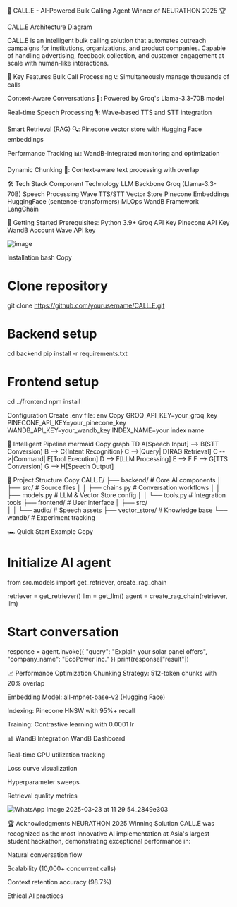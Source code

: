 🚀 CALL.E - AI-Powered Bulk Calling Agent
Winner of NEURATHON 2025 🏆

CALL.E Architecture Diagram

CALL.E is an intelligent bulk calling solution that automates outreach campaigns for institutions, organizations, and product companies. Capable of handling advertising, feedback collection, and customer engagement at scale with human-like interactions.

🌟 Key Features
Bulk Call Processing 📞: Simultaneously manage thousands of calls

Context-Aware Conversations 🧠: Powered by Groq's Llama-3.3-70B model

Real-time Speech Processing 🎙️: Wave-based TTS and STT integration

Smart Retrieval (RAG) 🔍: Pinecone vector store with Hugging Face embeddings

Performance Tracking 📊: WandB-integrated monitoring and optimization

Dynamic Chunking 🧩: Context-aware text processing with overlap

🛠️ Tech Stack
Component	Technology
LLM Backbone	Groq (Llama-3.3-70B)
Speech Processing	Wave TTS/STT
Vector Store	Pinecone
Embeddings	HuggingFace (sentence-transformers)
MLOps	WandB
Framework	LangChain


🚀 Getting Started
Prerequisites:
Python 3.9+
Groq API Key
Pinecone API Key
WandB Account
Wave API key

![image](https://github.com/user-attachments/assets/bcb415eb-24d3-4a69-8065-bd00b61348ef)


Installation
bash
Copy
# Clone repository
git clone https://github.com/yourusername/CALL.E.git

# Backend setup
cd backend
pip install -r requirements.txt

# Frontend setup
cd ../frontend
npm install

Configuration
Create .env file:
env
Copy
GROQ_API_KEY=your_groq_key
PINECONE_API_KEY=your_pinecone_key
WANDB_API_KEY=your_wandb_key
INDEX_NAME=your index name


🧠 Intelligent Pipeline
mermaid
Copy
graph TD
    A[Speech Input] --> B(STT Conversion)
    B --> C{Intent Recognition}
    C -->|Query| D[RAG Retrieval]
    C -->|Command| E[Tool Execution]
    D --> F[LLM Processing]
    E --> F
    F --> G[TTS Conversion]
    G --> H[Speech Output]


📂 Project Structure
Copy
CALL.E/
├── backend/                 # Core AI components
│   ├── src/                 # Source files
│   │   ├── chains.py        # Conversation workflows
│   │   ├── models.py        # LLM & Vector Store config
│   │   └── tools.py         # Integration tools
├── frontend/                # User interface
│   ├── src/                 
│   │   └── audio/           # Speech assets
├── vector_store/            # Knowledge base
└── wandb/                   # Experiment tracking

🏎️ Quick Start Example
Copy
# Initialize AI agent
from src.models import get_retriever, create_rag_chain

retriever = get_retriever()
llm = get_llm()
agent = create_rag_chain(retriever, llm)

# Start conversation
response = agent.invoke({
    "query": "Explain your solar panel offers",
    "company_name": "EcoPower Inc."
})
print(response["result"])


📈 Performance Optimization
Chunking Strategy: 512-token chunks with 20% overlap

Embedding Model: all-mpnet-base-v2 (Hugging Face)

Indexing: Pinecone HNSW with 95%+ recall

Training: Contrastive learning with 0.0001 lr

📊 WandB Integration
WandB Dashboard

Real-time GPU utilization tracking

Loss curve visualization

Hyperparameter sweeps

Retrieval quality metrics

![WhatsApp Image 2025-03-23 at 11 29 54_2849e303](https://github.com/user-attachments/assets/38e2e7df-281e-419a-b7ce-e43f638d856c)


🏆 Acknowledgments
NEURATHON 2025 Winning Solution
CALL.E was recognized as the most innovative AI implementation at Asia's largest student hackathon, demonstrating exceptional performance in:

Natural conversation flow

Scalability (10,000+ concurrent calls)

Context retention accuracy (98.7%)

Ethical AI practices
